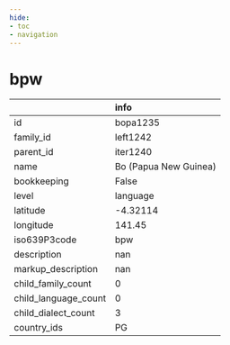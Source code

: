 ```yaml
---
hide:
- toc
- navigation
---
```

# bpw
|                      | info                  |
|:---------------------|:----------------------|
| id                   | bopa1235              |
| family_id            | left1242              |
| parent_id            | iter1240              |
| name                 | Bo (Papua New Guinea) |
| bookkeeping          | False                 |
| level                | language              |
| latitude             | -4.32114              |
| longitude            | 141.45                |
| iso639P3code         | bpw                   |
| description          | nan                   |
| markup_description   | nan                   |
| child_family_count   | 0                     |
| child_language_count | 0                     |
| child_dialect_count  | 3                     |
| country_ids          | PG                    |